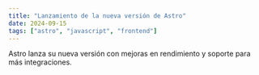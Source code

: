 ```yaml
---
title: "Lanzamiento de la nueva versión de Astro"
date: 2024-09-15
tags: ["astro", "javascript", "frontend"]
---
```


Astro lanza su nueva versión con mejoras en rendimiento y soporte para más integraciones.

